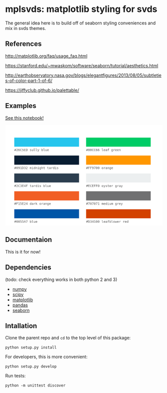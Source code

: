 # mplsvds: matplotlib styling for svds

The general idea here is to build off of seaborn styling conveniences and mix in svds themes.

## References

http://matplotlib.org/faq/usage_faq.html

https://stanford.edu/~mwaskom/software/seaborn/tutorial/aesthetics.html

http://earthobservatory.nasa.gov/blogs/elegantfigures/2013/08/05/subtleties-of-color-part-1-of-6/

https://jiffyclub.github.io/palettable/

## Examples

[See this notebook!](demo.ipynb)

<!-- ![SVDS Color Palette](./docs/svds_palette.png =200x) -->

<img src="docs/svds_palette.png" alt="SVDS Color Palette" width="600px">

## Documentaion

This is it for now!

## Dependencies

(todo: check everything works in both python 2 and 3)

- [numpy](http://www.numpy.org/)
- [scipy](http://www.scipy.org/)
- [matplotlib](http://matplotlib.org/)
- [pandas](http://pandas.pydata.org/)
- [seaborn](https://stanford.edu/~mwaskom/software/seaborn/)

## Intallation

Clone the parent repo and `cd` to the top level of this package:

```
python setup.py install
```

For developers, this is more convenient:

```
python setup.py develop
```

Run tests:

```
python -m unittest discover
```
